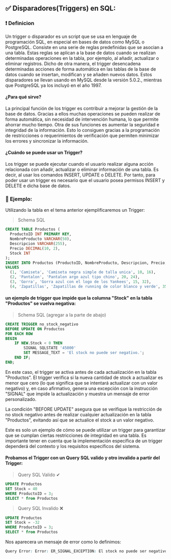 ## ✅ Disparadores(Triggers) en SQL:

### ❗ Definicion

Un trigger o disparador es un script que se usa en lenguaje de programación SQL, en especial en bases de datos como MySQL o
PostgreSQL. Consiste en una serie de reglas predefinidas que se asocian a una tabla. Estas reglas se aplican a la base de datos cuando se realizan
determinadas operaciones en la tabla, por ejemplo, al añadir, actualizar o eliminar registros. Dicho de otra manera, el trigger desencadena
determinadas acciones de forma automática en las tablas de la base de datos cuando se insertan, modifican y se añaden nuevos datos. Estos
disparadores se llevan usando en MySQL desde la versión 5.0.2., mientras que PostgreSQL ya los incluyó en el año 1997.

#### ¿Para qué sirve?

La principal función de los trigger es contribuir a mejorar la gestión de la base de datos. Gracias a ellos muchas operaciones se pueden realizar de
forma automática, sin necesidad de intervención humana, lo que permite ahorrar mucho tiempo. Otra de sus funciones es aumentar la seguridad e
integridad de la información. Esto lo consiguen gracias a la programación de restricciones o requerimientos de verificación que permiten minimizar los
errores y sincronizar la información.

#### ¿Cuándo se puede usar un Trigger?

Los trigger se puede ejecutar cuando el usuario realizar alguna acción relacionada con añadir, actualizar o eliminar información de una tabla. Es
decir, al usar los comandos INSERT, UPDATE o DELETE. Por tanto, para poder usar un trigger es necesario que el usuario posea permisos INSERT y
DELETE e dicha base de datos.

### 🤔 Ejemplo:

Utilizando la tabla en el tema anterior ejemplificaremos un Trigger:

> Schema SQL
```SQL
CREATE TABLE Productos (
  ProductoID INT PRIMARY KEY,
  NombreProducto VARCHAR(50),
  Descripcion VARCHAR(255),
  Precio DECIMAL(10, 2),
  Stock INT
);
INSERT INTO Productos (ProductoID, NombreProducto, Descripcion, Precio, Stock)
VALUES 
  (1, 'Camiseta', 'Camiseta negra simple de talla unica', 10, 16),
  (2, 'Pantalon', 'Pantalon argo azul tipo chino', 20, 24),
  (3, 'Gorra', 'Gorra azul con el logo de los Yankees', 15, 32),
  (4, 'Zapatillas', 'Zapatillas de running de color blanco y verde', 35, 13);
```

#### un ejemplo de trigger que impide que la columna "Stock" en la tabla "Productos" se vuelva negativa:

> Schema SQL (agregar a la parte de abajo)
```SQL
CREATE TRIGGER no_stock_negativo
BEFORE UPDATE ON Productos
FOR EACH ROW
BEGIN
    IF NEW.Stock < 0 THEN
        SIGNAL SQLSTATE '45000'
        SET MESSAGE_TEXT = 'El stock no puede ser negativo.';
    END IF;
END;

```

En este caso, el trigger se activa antes de cada actualización en la tabla "Productos". El trigger verifica si la nueva cantidad de stock a actualizar es menor que cero (lo que significa que se intentará actualizar con un valor negativo) y, en caso afirmativo, genera una excepción con la instrucción "SIGNAL" que impide la actualización y muestra un mensaje de error personalizado.

La condición "BEFORE UPDATE" asegura que se verifique la restricción de no stock negativo antes de realizar cualquier actualización en la tabla "Productos", evitando así que se actualice el stock a un valor negativo.

Este es solo un ejemplo de cómo se puede utilizar un trigger para garantizar que se cumplan ciertas restricciones de integridad en una tabla. Es importante tener en cuenta que la implementación específica de un trigger dependerá del contexto y los requisitos específicos del sistema.

#### Probamos el Trigger con un Query SQL valido y otro invalido a partir del Trigger:

> Query SQL Valido ✔

```SQL
UPDATE Productos
SET Stock = 40
WHERE ProductoID = 3;
SELECT * from Productos
```


> Query SQL Invalido ❌

```SQL
UPDATE Productos
SET Stock = -32
WHERE ProductoID = 3;
SELECT * from Productos
```

Nos aparecera un mensaje de error como lo definimos:

```CSS
Query Error: Error: ER_SIGNAL_EXCEPTION: El stock no puede ser negativo.
```

